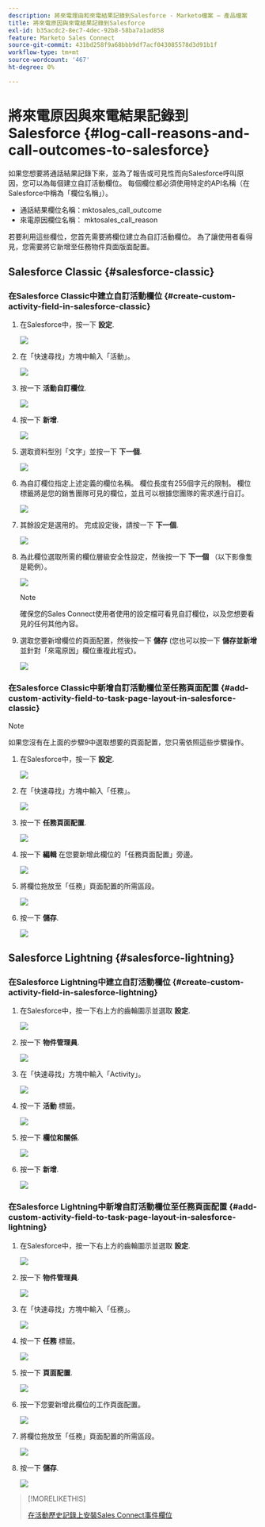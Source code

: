 ```yaml
---
description: 將來電理由和來電結果記錄到Salesforce - Marketo檔案 — 產品檔案
title: 將來電原因與來電結果記錄到Salesforce
exl-id: b35acdc2-8ec7-4dec-92b8-58ba7a1ad858
feature: Marketo Sales Connect
source-git-commit: 431bd258f9a68bbb9df7acf043085578d3d91b1f
workflow-type: tm+mt
source-wordcount: '467'
ht-degree: 0%

---
```


# 將來電原因與來電結果記錄到Salesforce {#log-call-reasons-and-call-outcomes-to-salesforce}

如果您想要將通話結果記錄下來，並為了報告或可見性而向Salesforce呼叫原因，您可以為每個建立自訂活動欄位。 每個欄位都必須使用特定的API名稱（在Salesforce中稱為「欄位名稱」）。

* 通話結果欄位名稱：mktosales_call_outcome
* 來電原因欄位名稱： mktosales_call_reason

若要利用這些欄位，您首先需要將欄位建立為自訂活動欄位。 為了讓使用者看得見，您需要將它新增至任務物件頁面版面配置。

## Salesforce Classic {#salesforce-classic}

### 在Salesforce Classic中建立自訂活動欄位  {#create-custom-activity-field-in-salesforce-classic}

1. 在Salesforce中，按一下 **設定**.

   ![](assets/log-call-reasons-and-call-outcomes-to-salesforce-1.png)

1. 在「快速尋找」方塊中輸入「活動」。

   ![](assets/log-call-reasons-and-call-outcomes-to-salesforce-2.png)

1. 按一下 **活動自訂欄位**.

   ![](assets/log-call-reasons-and-call-outcomes-to-salesforce-3.png)

1. 按一下 **新增**.

   ![](assets/log-call-reasons-and-call-outcomes-to-salesforce-4.png)

1. 選取資料型別「文字」並按一下 **下一個**.

   ![](assets/log-call-reasons-and-call-outcomes-to-salesforce-5.png)

1. 為自訂欄位指定上述定義的欄位名稱。 欄位長度有255個字元的限制。 欄位標籤將是您的銷售團隊可見的欄位，並且可以根據您團隊的需求進行自訂。

   ![](assets/log-call-reasons-and-call-outcomes-to-salesforce-6.png)

1. 其餘設定是選用的。 完成設定後，請按一下 **下一個**.

   ![](assets/log-call-reasons-and-call-outcomes-to-salesforce-7.png)

1. 為此欄位選取所需的欄位層級安全性設定，然後按一下 **下一個** （以下影像隻是範例）。

   ![](assets/log-call-reasons-and-call-outcomes-to-salesforce-8.png)

   >[!NOTE]
   >
   >確保您的Sales Connect使用者使用的設定檔可看見自訂欄位，以及您想要看見的任何其他內容。

1. 選取您要新增欄位的頁面配置，然後按一下 **儲存** (您也可以按一下 **儲存並新增** 並針對「來電原因」欄位重複此程式)。

   ![](assets/log-call-reasons-and-call-outcomes-to-salesforce-9.png)

### 在Salesforce Classic中新增自訂活動欄位至任務頁面配置 {#add-custom-activity-field-to-task-page-layout-in-salesforce-classic}

>[!NOTE]
>
>如果您沒有在上面的步驟9中選取想要的頁面配置，您只需依照這些步驟操作。

1. 在Salesforce中，按一下 **設定**.

   ![](assets/log-call-reasons-and-call-outcomes-to-salesforce-10.png)

1. 在「快速尋找」方塊中輸入「任務」。

   ![](assets/log-call-reasons-and-call-outcomes-to-salesforce-11.png)

1. 按一下 **任務頁面配置**.

   ![](assets/log-call-reasons-and-call-outcomes-to-salesforce-12.png)

1. 按一下 **編輯** 在您要新增此欄位的「任務頁面配置」旁邊。

   ![](assets/log-call-reasons-and-call-outcomes-to-salesforce-13.png)

1. 將欄位拖放至「任務」頁面配置的所需區段。

   ![](assets/log-call-reasons-and-call-outcomes-to-salesforce-14.png)

1. 按一下 **儲存**.

   ![](assets/log-call-reasons-and-call-outcomes-to-salesforce-15.png)

## Salesforce Lightning {#salesforce-lightning}

### 在Salesforce Lightning中建立自訂活動欄位 {#create-custom-activity-field-in-salesforce-lightning}

1. 在Salesforce中，按一下右上方的齒輪圖示並選取 **設定**.

   ![](assets/log-call-reasons-and-call-outcomes-to-salesforce-16.png)

1. 按一下 **物件管理員**.

   ![](assets/log-call-reasons-and-call-outcomes-to-salesforce-17.png)

1. 在「快速尋找」方塊中輸入「Activity」。

   ![](assets/log-call-reasons-and-call-outcomes-to-salesforce-18.png)

1. 按一下 **活動** 標籤。

   ![](assets/log-call-reasons-and-call-outcomes-to-salesforce-19.png)

1. 按一下 **欄位和關係**.

   ![](assets/log-call-reasons-and-call-outcomes-to-salesforce-20.png)

1. 按一下 **新增**.

   ![](assets/log-call-reasons-and-call-outcomes-to-salesforce-21.png)

### 在Salesforce Lightning中新增自訂活動欄位至任務頁面配置 {#add-custom-activity-field-to-task-page-layout-in-salesforce-lightning}

1. 在Salesforce中，按一下右上方的齒輪圖示並選取 **設定**.

   ![](assets/log-call-reasons-and-call-outcomes-to-salesforce-22.png)

1. 按一下 **物件管理員**.

   ![](assets/log-call-reasons-and-call-outcomes-to-salesforce-23.png)

1. 在「快速尋找」方塊中輸入「任務」。

   ![](assets/log-call-reasons-and-call-outcomes-to-salesforce-24.png)

1. 按一下 **任務** 標籤。

   ![](assets/log-call-reasons-and-call-outcomes-to-salesforce-25.png)

1. 按一下 **頁面配置**.

   ![](assets/log-call-reasons-and-call-outcomes-to-salesforce-26.png)

1. 按一下您要新增此欄位的工作頁面配置。

   ![](assets/log-call-reasons-and-call-outcomes-to-salesforce-27.png)

1. 將欄位拖放至「任務」頁面配置的所需區段。

   ![](assets/log-call-reasons-and-call-outcomes-to-salesforce-28.png)

1. 按一下 **儲存**.

   ![](assets/log-call-reasons-and-call-outcomes-to-salesforce-29.png)

>[!MORELIKETHIS]
>
>[在活動歷史記錄上安裝Sales Connect事件欄位](/help/marketo/product-docs/marketo-sales-connect/crm/salesforce-customization/install-sales-connect-event-fields-on-activity-history.md)
